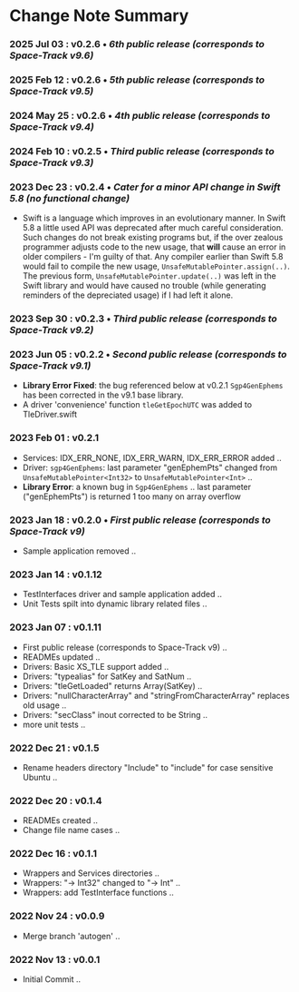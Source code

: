 # Change Note Summary

### 2025 Jul 03 : v0.2.6 • _6th public release (corresponds to Space-Track v9.6)_

### 2025 Feb 12 : v0.2.6 • _5th public release (corresponds to Space-Track v9.5)_

### 2024 May 25 : v0.2.6 • _4th public release (corresponds to Space-Track v9.4)_

### 2024 Feb 10 : v0.2.5 • _Third public release (corresponds to Space-Track v9.3)_

### 2023 Dec 23 : v0.2.4 • _Cater for a minor API change in Swift 5.8 (no functional change)_

- Swift is a language which improves in an evolutionary manner.  In Swift 5.8 a little used API was deprecated 
after much careful consideration.  Such changes do not break existing programs but, if the over zealous
programmer adjusts code to the new usage, that **will** cause an error in older compilers - I'm guilty of that.
Any compiler earlier than Swift 5.8 would fail to compile the new usage, `UnsafeMutablePointer.assign(..)`.
The previous form, `UnsafeMutablePointer.update(..)` was left in the Swift library and would have caused no 
trouble (while generating reminders of the depreciated usage) if I had left it alone.

### 2023 Sep 30 : v0.2.3 • _Third public release (corresponds to Space-Track v9.2)_

### 2023 Jun 05 : v0.2.2 • _Second public release (corresponds to Space-Track v9.1)_

- **Library Error Fixed**: the bug referenced below at v0.2.1 `Sgp4GenEphems` has been corrected in the v9.1 base library.
- A driver 'convenience' function `tleGetEpochUTC` was added to TleDriver.swift

### 2023 Feb 01 : v0.2.1

- Services: IDX_ERR_NONE, IDX_ERR_WARN, IDX_ERR_ERROR added ..
- Driver: `sgp4GenEphems`: last parameter "genEphemPts" changed from `UnsafeMutablePointer<Int32>` to `UnsafeMutablePointer<Int>` ..
- **Library Error**: a known bug in `Sgp4GenEphems` .. last parameter ("genEphemPts") is returned 1 too many on array overflow

### 2023 Jan 18 : v0.2.0 • _First public release (corresponds to Space-Track v9)_

- Sample application removed ..

### 2023 Jan 14 : v0.1.12

- TestInterfaces driver and sample application added ..
- Unit Tests spilt into dynamic library related files ..

### 2023 Jan 07 : v0.1.11

- First public release (corresponds to Space-Track v9) ..
- READMEs updated ..
- Drivers: Basic XS_TLE support added ..
- Drivers: "typealias" for SatKey and SatNum ..
- Drivers: "tleGetLoaded" returns Array(SatKey) ..
- Drivers: "nullCharacterArray" and "stringFromCharacterArray" replaces old usage ..
- Drivers: "secClass" inout corrected to be String ..
- more unit tests ..

### 2022 Dec 21 : v0.1.5

- Rename headers directory "Include" to "include" for case sensitive Ubuntu ..

### 2022 Dec 20 : v0.1.4

- READMEs created ..
- Change file name cases ..

### 2022 Dec 16 : v0.1.1

- Wrappers and Services directories ..
- Wrappers: "→ Int32" changed to "→ Int" ..
- Wrappers: add TestInterface functions ..

### 2022 Nov 24 : v0.0.9

- Merge branch 'autogen' ..

### 2022 Nov 13 : v0.0.1

- Initial Commit ..
